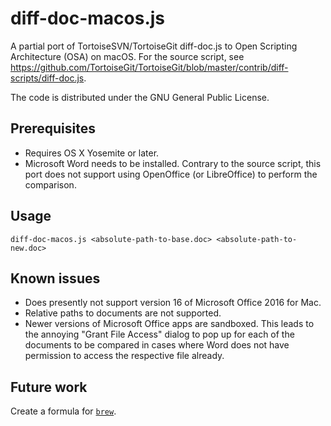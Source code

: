 # diff-doc-macos.js

A partial port of TortoiseSVN/TortoiseGit diff-doc.js to Open Scripting Architecture (OSA) on macOS.
For the source script, see https://github.com/TortoiseGit/TortoiseGit/blob/master/contrib/diff-scripts/diff-doc.js.

The code is distributed under the GNU General Public License. 

## Prerequisites

* Requires OS X Yosemite or later.
* Microsoft Word needs to be installed. Contrary to the source script, this port
does not support using OpenOffice (or LibreOffice) to perform the comparison. 

## Usage 

`diff-doc-macos.js <absolute-path-to-base.doc> <absolute-path-to-new.doc>`

## Known issues

* Does presently not support version 16 of Microsoft Office 2016 for Mac.
* Relative paths to documents are not supported.
* Newer versions of Microsoft Office apps are sandboxed. This leads to the annoying
"Grant File Access" dialog to pop up for each of the documents to be compared in cases
where Word does not have permission to access the respective file already.

## Future work

Create a formula for [`brew`](https://github.com/Homebrew).
